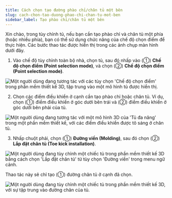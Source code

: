 ```yaml
---
title: Cách chọn tạo đường phào chỉ/chân tủ một bên
slug: cach-chon-tao-duong-phao-chi-chan-tu-mot-ben
sidebar_label: Tạo phào chỉ/chân tủ một bên
---
```


Xin chào, trong tùy chỉnh tủ, nếu bạn cần tạo phào chỉ và chân tủ một phía (hoặc nhiều phía), bạn có thể sử dụng chức năng của chế độ chọn điểm để thực hiện. Các bước thao tác được hiển thị trong các ảnh chụp màn hình dưới đây.

1. Vào chế độ tùy chỉnh toàn bộ nhà, chọn tủ, sau đó nhấp vào (①) **Chế độ chọn điểm (Point selection mode)**, và chọn (②) **Chế độ chọn điểm (Point selection mode)**.

![Một người dùng đang tương tác với các tùy chọn 'Chế độ chọn điểm' trong phần mềm thiết kế 3D, tập trung vào một mô hình tủ được hiển thị.](https://storage.googleapis.com/jegavn_kb/images/581a0cbf-6dab-4fd7-8a77-e6a1f541f6a9.png)

2. Chọn các điểm điều khiển ở cạnh cần tạo phào chỉ hoặc chân tủ. Ví dụ, chọn (①) điểm điều khiển ở góc dưới bên trái và (②) điểm điều khiển ở góc dưới bên phải của tủ.

![Một người dùng đang tương tác với một mô hình 3D của 'Tủ đa năng' trong một phần mềm thiết kế, với các điểm điều khiển được tô sáng ở chân tủ.](https://storage.googleapis.com/jegavn_kb/images/5d29d385-8dc7-46b6-80b0-90deba3a3e2a.png)

3. Nhấp chuột phải, chọn (①) **Đường viền (Molding)**, sau đó chọn (②) **Lắp đặt chân tủ (Toe kick installation)**.

![Một người dùng đang tùy chỉnh một chiếc tủ trong phần mềm thiết kế 3D bằng cách chọn 'Lắp đặt chân tủ' từ tùy chọn 'Đường viền' trong menu ngữ cảnh.](https://storage.googleapis.com/jegavn_kb/images/45c567cb-6ae3-4486-bf4f-5db7537f1a25.png)

Thao tác này sẽ chỉ tạo (①) đường chân tủ ở cạnh đã chọn.

![Một người dùng đang tùy chỉnh một chiếc tủ trong phần mềm thiết kế 3D, với sự tập trung vào đường chân của tủ.](https://storage.googleapis.com/jegavn_kb/images/6f4be496-e931-4210-83be-d46d509abb14.png)